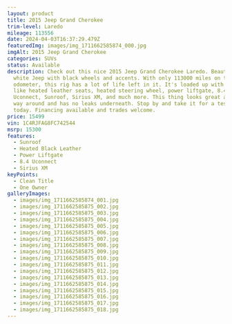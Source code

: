 ```yaml
---
layout: product
title: 2015 Jeep Grand Cherokee
trim-level: Laredo
mileage: 113556
date: 2024-04-03T16:37:29.479Z
featuredImg: images/img_1711662585874_000.jpg
imgAlt: 2015 Jeep Grand Cherokee
categories: SUVs
status: Available
description: Check out this nice 2015 Jeep Grand Cherokee Laredo. Beautiful
  white Jeep with black wheels and accents. With only 113000 miles on the
  odometer, this rig has a lot of life left in it. It's loaded up with options
  like heated leather seats, heated steering wheel, power liftgate, 8.4 inch
  Uconnect, Sunroof, Sirius XM, and much more. This thing looks great all the
  way around and has no leaks underneath. Stop by and take it for a test drive
  today. Financing available and trades welcome.
price: 15499
vin: 1C4RJFAG8FC742544
msrp: 15300
features:
  - Sunroof
  - Heated Black Leather
  - Power Liftgate
  - 8.4 Uconnect
  - Sirius XM
keyPoints:
  - Clean Title
  - One Owner
galleryImages:
  - images/img_1711662585874_001.jpg
  - images/img_1711662585875_002.jpg
  - images/img_1711662585875_003.jpg
  - images/img_1711662585875_004.jpg
  - images/img_1711662585875_005.jpg
  - images/img_1711662585875_006.jpg
  - images/img_1711662585875_007.jpg
  - images/img_1711662585875_008.jpg
  - images/img_1711662585875_009.jpg
  - images/img_1711662585875_010.jpg
  - images/img_1711662585875_011.jpg
  - images/img_1711662585875_012.jpg
  - images/img_1711662585875_013.jpg
  - images/img_1711662585875_014.jpg
  - images/img_1711662585875_015.jpg
  - images/img_1711662585875_016.jpg
  - images/img_1711662585875_017.jpg
  - images/img_1711662585875_018.jpg
---
```

